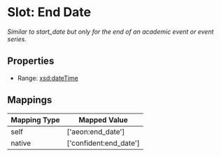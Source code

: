 # Slot: End Date
_Similar to start_date but only for the end of an academic event or event series._



<!-- no inheritance hierarchy -->


## Properties

 * Range: [xsd:dateTime](http://www.w3.org/2001/XMLSchema#dateTime)



## Mappings

| Mapping Type | Mapped Value |
| ---  | ---  |
| self | ['aeon:end_date'] |
| native | ['confident:end_date'] |






